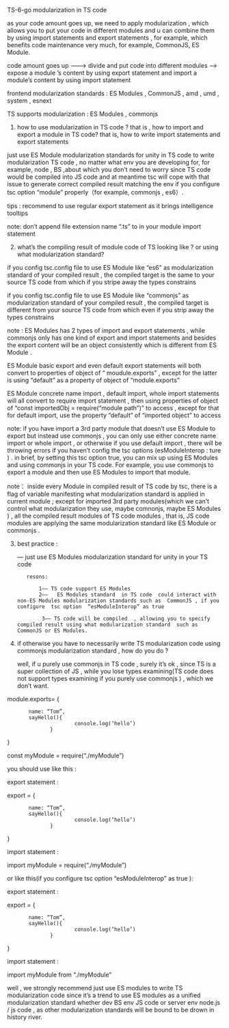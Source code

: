 TS-6-go modularization in TS code

as your code amount goes up, we need to apply modularization , which allows you to put your code in different modules and u can combine them by using import statements and export statements , for example, which benefits code maintenance very much, for example, CommonJS, ES Module.

code amount goes up ———> divide and put code into different modules ——> expose a module ’s content by using export statement and import a module’s content by using import statement

frontend modularization standards : ES Modules , CommonJS , amd , umd , system , esnext

TS supports modularization : ES Modules , commonjs

1.  how to use modularization in TS code ? that is , how to import and export a module in TS code? that is, how to write import statements and export statements

just use ES Module modularization standards for unity in TS code to write modularization TS code , no matter what env you are developing for, for example, node , BS ,about which you don’t need to worry since TS code would be compiled into JS code and at meantime tsc will cope with that issue to generate correct compiled result matching the env if you configure tsc option “module” properly（for example, commonjs , es6）.

tips : recommend to use regular export statement as it brings intelligence tooltips

note: don’t append file extension name “.ts” to in your module import statement

2. what’s the compiling result of module code of TS looking like ? or using what modularization standard?

if you config tsc.config file to use ES Module like “es6” as modularization standard of your compiled result , the compiled target is the same to your source TS code from which if you stripe away the types constrains

if you config tsc.config file to use ES Module like “commonjs” as modularization standard of your compiled result , the compiled target is different from your source TS code from which even if you strip away the types constrains

note : ES Modules has 2 types of import and export statements , while commonjs only has one kind of export and import statements and besides the export content will be an object consistently which is different from ES Module .

ES Module basic export and even default export statements will both convert to properties of object of “ moudule.exports” , except for the latter is using “default” as a property of object of “module.exports”

ES Module concrete name import , default import, whole import statements will all convert to require import statement , then using properties of object of “const importedObj = require(“module path”)” to access , except for that for default import, use the property “default” of “imported object” to access

note: if you have import a 3rd party module that doesn’t use ES Module to export but instead use commonjs , you can only use either concrete name import or whole import , or otherwise if you use default import , there will be throwing errors if you haven’t config the tsc options (esModuleInterop : ture ) . in brief, by setting this tsc option true, you can mix up using ES Modules and using commonjs in your TS code. For example, you use commonjs to export a module and then use ES Modules to import that module.

note： inside every Module in compiled result of TS code by tsc, there is a flag of variable manifesting what modularization standard is applied in current module ; except for imported 3rd party modules(which we can’t control what modularization they use, maybe comnonjs, maybe ES Modules ) , all the compiled result modules of TS code modules , that is, JS code modules are applying the same modularization standard like ES Module or commonjs .

3.  best practice :

    — just use ES Modules modularization standard for unity in your TS code

           resons:

               1—— TS code support ES Modules
               2——   ES Modules standard  in TS code  could interact with non-ES Modules modularization standards such as  CommonJS , if you configure  tsc option  “esModuleInterop” as true

                3—— TS code will be compiled  , allowing you to specify compiled result using what modularization standard  such as CommonJS or ES Modules.

4.  if otherwise you have to necessarily write TS modularization code using commonjs modularization standard , how do you do ?

    well, if u purely use commonjs in TS code , surely it’s ok , since TS is a super collection of JS , while you lose types examining(TS code does not support types examining if you purely use commonjs ) , which we don’t want.

module.exports= {

           name: “Tom”,
           sayHello(){
                          console.log(‘hello’)
                  }

}

const myModule = require(“./myModule”)

you should use like this :

export statement :

export = {

           name: “Tom”,
           sayHello(){
                          console.log(‘hello’)
                  }

}

import statement :

import myModule = require(“./myModule”)

or like this(if you configure tsc option “esModuleInterop” as true ):

export statement :

export = {

           name: “Tom”,
           sayHello(){
                          console.log(‘hello’)
                  }

}

import statement :

import myModule from “./myModule”

well , we strongly recommend just use ES modules to write TS modularization code since it’s a trend to use ES modules as a unified modularization standard whether dev BS env JS code or server env node.js / js code , as other modularization standards will be bound to be drown in history river.
